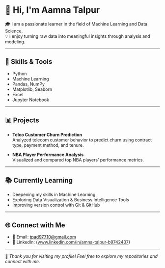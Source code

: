 # 👋 Hi, I'm Aamna Talpur

🎓 I am a passionate learner in the field of Machine Learning and Data Science.  
💡 I enjoy turning raw data into meaningful insights through analysis and modeling.

---

## 🔧 Skills & Tools

- Python  
- Machine Learning  
- Pandas, NumPy  
- Matplotlib, Seaborn  
- Excel  
- Jupyter Notebook

---

## 📊 Projects

- **Telco Customer Churn Prediction**  
  Analyzed telecom customer behavior to predict churn using contract type, payment method, and tenure.

- **NBA Player Performance Analysis**  
  Visualized and compared top NBA players’ performance metrics.

---

## 📚 Currently Learning

- Deepening my skills in Machine Learning  
- Exploring Data Visualization & Business Intelligence Tools  
- Improving version control with Git & GitHub

---

## 🌐 Connect with Me

- 📧 Email: tpad97710@gmail.com 
- 🔗 LinkedIn: (www.linkedin.com/in/amna-talpur-b9742437)

---

📌 *Thank you for visiting my profile! Feel free to explore my repositories and connect with me.*


<!--
**amna-talpur1/amna-talpur1** is a ✨ _special_ ✨ repository because its `README.md` (this file) appears on your GitHub profile.

Here are some ideas to get you started:

- 🔭 I’m currently working on ...
- 🌱 I’m currently learning ...
- 👯 I’m looking to collaborate on ...
- 🤔 I’m looking for help with ...
- 💬 Ask me about ...
- 📫 How to reach me: ...
- 😄 Pronouns: ...
- ⚡ Fun fact: ...
-->
